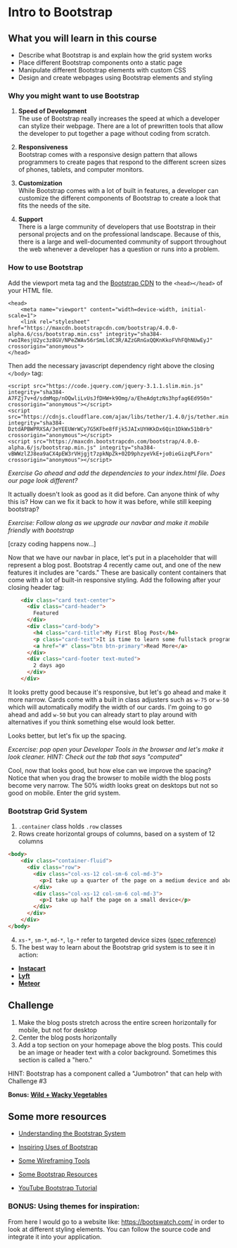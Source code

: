 # Intro to Bootstrap

## What you will learn in this course
* Describe what Bootstrap is and explain how the grid system works
* Place different Bootstrap components onto a static page
* Manipulate different Bootstrap elements with custom CSS
* Design and create webpages using Bootstrap elements and styling 

### Why you might want to use Bootstrap

1. <b>Speed of Development</b><br>
The use of Bootstrap really increases the speed at which a developer can stylize their webpage.  There are a lot of prewritten tools that allow the developer to put together a page without coding from scratch.

2. <b>Responsiveness</b><br>
Bootstrap comes with a responsive design pattern that allows programmers to create pages that respond to the different screen sizes of phones, tablets, and computer monitors.

3. <b>Customization</b><br>
While Bootstrap comes with a lot of built in features, a developer can customize the different components of Bootstrap to create a look that fits the needs of the site.

4. <b>Support</b><br>
There is a large community of developers that use Bootstrap in their personal projects and on the professional landscape.  Because of this, there is a large and well-documented community of support throughout the web whenever a developer has a question or runs into a problem.

### How to use Bootstrap

Add the viewport meta tag and the <a href="http://getbootstrap.com/getting-started/#download">Bootstrap CDN</a> to the ```<head></head>``` of your HTML file.

```
<head>
    <meta name="viewport" content="width=device-width, initial-scale=1">
    <link rel="stylesheet" href="https://maxcdn.bootstrapcdn.com/bootstrap/4.0.0-alpha.6/css/bootstrap.min.css" integrity="sha384-rwoIResjU2yc3z8GV/NPeZWAv56rSmLldC3R/AZzGRnGxQQKnKkoFVhFQhNUwEyJ" crossorigin="anonymous">
</head>
```

Then add the necessary javascript dependency right above the closing `</body>` tag: 

```
<script src="https://code.jquery.com/jquery-3.1.1.slim.min.js" integrity="sha384-A7FZj7v+d/sdmMqp/nOQwliLvUsJfDHW+k9Omg/a/EheAdgtzNs3hpfag6Ed950n" crossorigin="anonymous"></script>
<script src="https://cdnjs.cloudflare.com/ajax/libs/tether/1.4.0/js/tether.min.js" integrity="sha384-DztdAPBWPRXSA/3eYEEUWrWCy7G5KFbe8fFjk5JAIxUYHKkDx6Qin1DkWx51bBrb" crossorigin="anonymous"></script>
<script src="https://maxcdn.bootstrapcdn.com/bootstrap/4.0.0-alpha.6/js/bootstrap.min.js" integrity="sha384-vBWWzlZJ8ea9aCX4pEW3rVHjgjt7zpkNpZk+02D9phzyeVkE+jo0ieGizqPLForn" crossorigin="anonymous"></script>
```

_Exercise Go ahead and add the dependencies to your index.html file. Does our page look different?_

It actually doesn't look as good as it did before. Can anyone think of why this is? How can we fix it back to how it was before, while still keeping bootstrap? 

_Exercise: Follow along as we upgrade our navbar and make it mobile friendly with bootstrap_

[crazy coding happens now...]

Now that we have our navbar in place, let's put in a placeholder that will represent a blog post. Bootstrap 4 recently came out, and one of the new features it includes are "cards." These are basically content containers that come with a lot of built-in responsive styling. Add the following after your closing header tag: 

```html
    <div class="card text-center">
      <div class="card-header">
        Featured
      </div>
      <div class="card-body">
        <h4 class="card-title">My First Blog Post</h4>
        <p class="card-text">It is time to learn some fullstack programming. Are you ready?</p>
        <a href="#" class="btn btn-primary">Read More</a>
      </div>
      <div class="card-footer text-muted">
        2 days ago
      </div>
    </div>
```

It looks pretty good because it's responsive, but let's go ahead and make it more narrow. Cards come with a built in class adjusters such as `w-75` or `w-50` which will automatically modify the width of our cards. I'm going to go ahead and add `w-50` but you can already start to play around with alternatives if you think something else would look better.

Looks better, but let's fix up the spacing. 

_Excercise: pop open your Developer Tools in the browser and let's make it look cleaner. HINT: Check out the tab that says "computed"_

Cool, now that looks good, but how else can we improve the spacing? Notice that when you drag the browser to mobile width the blog posts become very narrow. The 50% width looks great on desktops but not so good on mobile. Enter the grid system. 

### Bootstrap Grid System

1.  `.container` class holds `.row` classes
2.  Rows create horizontal groups of columns, based on a system of 12 columns
```html
<body>
	<div class="container-fluid">
	  <div class="row">
	    <div class="col-xs-12 col-sm-6 col-md-3">
	      <p>I take up a quarter of the page on a medium device and above.</p>
	    </div>
	    <div class="col-xs-12 col-sm-6 col-md-3">
	      <p>I take up half the page on a small device</p>
	    </div>
	  </div>
	</div>
</body>
```
4.  `xs-*`, `sm-*`, `md-*`, `lg-*` refer to targeted device sizes ([spec reference](http://getbootstrap.com/css/#buttons-options))
5.  The best way to learn about the Bootstrap grid system is to see it in action:

- <b><a href="https://www.instacart.com/">Instacart</a></b><br>
- <b><a href="https://www.lyft.com/">Lyft</a></b><br>
- <b><a href="https://www.meteor.com/">Meteor</a></b>



## Challenge

1. Make the blog posts stretch across the entire screen horizontally for mobile, but not for desktop
2. Center the blog posts horizontally
3. Add a top section on your homepage above the blog posts. This could be an image or header text with a color background. Sometimes this section is called a "hero."

HINT: Bootstrap has a component called a "Jumbotron" that can help with Challenge #3


**Bonus: [Wild + Wacky Vegetables](https://github.com/Ollynov/FullStack-TSchool/blob/master/bootstrap-git/exercises.md)**

## Some more resources

* <a href="https://scotch.io/tutorials/understanding-the-bootstrap-3-grid-system">Understanding the Bootstrap System</a><br>

* <a href="http://expo.getbootstrap.com/">Inspiring Uses of Bootstrap</a><br>

* <a href="http://www.creativebloq.com/wireframes/top-wireframing-tools-11121302">Some Wireframing Tools</a>

* <a href="https://startbootstrap.com/bootstrap-resources/">Some Bootstrap Resources</a>

* <a href="https://www.youtube.com/watch?v=gqOEoUR5RHg">YouTube Bootstrap Tutorial</a>


### BONUS: Using themes for inspiration:

From here I would go to a website like: https://bootswatch.com/ in order to look at different styling elements. You can follow the source code and integrate it into your application.

